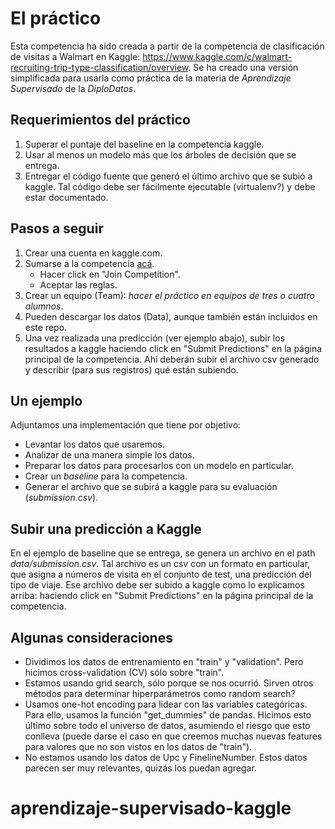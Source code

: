 # El práctico

Esta competencia ha sido creada a partir de la competencia de clasificación de visitas a Walmart en Kaggle: https://www.kaggle.com/c/walmart-recruiting-trip-type-classification/overview. Se ha creado una versión simplificada para usarla como práctica de la materia de *Aprendizaje Supervisado* de la *DiploDatos*.

## Requerimientos del práctico

1. Superar el puntaje del baseline en la competencia kaggle.
1. Usar al menos un modelo más que los árboles de decisión que se entrega.
1. Entregar el código fuente que generó el último archivo que se subió a kaggle. Tal código debe ser fácilmente ejecutable (virtualenv?) y debe estar documentado.

## Pasos a seguir

1. Crear una cuenta en kaggle.com. 
1. Sumarse a la competencia [acá](https://www.kaggle.com/t/f445b42d310243318bed5cb76c2db2df).
    * Hacer click en "Join Competition".
    * Aceptar las reglas.
1. Crear un equipo (Team): *hacer el práctico en equipos de tres o cuatro alumnos*.
1. Pueden descargar los datos (Data), aunque también están incluidos en este repo.
1. Una vez realizada una predicción (ver ejemplo abajo), subir los resultados a kaggle haciendo click en "Submit Predictions" en la página principal de la competencia. Ahí deberán subir el archivo csv generado y describir (para sus registros) qué están subiendo.

## Un ejemplo

Adjuntamos una implementación que tiene por objetivo:

* Levantar los datos que usaremos.
* Analizar de una manera simple los datos.
* Preparar los datos para procesarlos con un modelo en particular.
* Crear un *baseline* para la competencia.
* Generar el archivo que se subirá a kaggle para su evaluación (*submission.csv*).

## Subir una predicción a Kaggle

En el ejemplo de baseline que se entrega, se genera un archivo en el path *data/submission.csv*. Tal archivo es un csv con un formato en particular, que asigna a números de visita en el conjunto de test, una predicción del tipo de viaje. 
Ese archivo debe ser subido a kaggle como lo explicamos arriba: haciendo click en "Submit Predictions" en la página principal de la competencia.

## Algunas consideraciones

* Dividimos los datos de entrenamiento en "train" y "validation". Pero hicimos cross-validation (CV) sólo sobre "train".
* Estamos usando grid search, sólo porque se nos ocurrió. Sirven otros métodos para determinar hiperparámetros como random search?
* Usamos one-hot encoding para lidear con las variables categóricas. Para ello, usamos la función "get_dummies" de pandas. Hicimos esto último sobre todo el universo de datos, asumiendo el riesgo que esto conlleva (puede darse el caso en que creemos muchas nuevas features para valores que no son vistos en los datos de "train").
* No estamos usando los datos de Upc y FinelineNumber. Estos datos parecen ser muy relevantes, quizás los puedan agregar.
# aprendizaje-supervisado-kaggle
